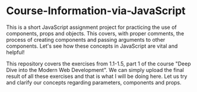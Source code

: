 # Course-Information-via-JavaScript
This is a short JavaScript assignment project for practicing the use of components, props and objects. This covers, with proper comments, the process of creating components and passing arguments to other components. Let's see how these concepts in JavaScript are vital and helpful!

This repository covers the exercises from 1.1-1.5, part 1 of the course "Deep Dive into the Modern Web Development". We can simply upload the final result of all these exercises and that is what I will be doing here. Let us try and clarify our concepts regarding parameters, components and props.
